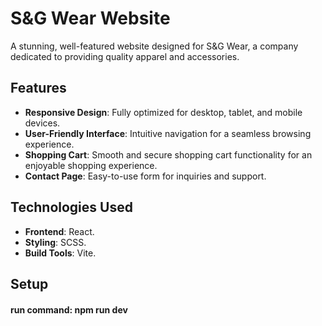 # S&G Wear Website  

A stunning, well-featured website designed for S&G Wear, a company dedicated to providing quality apparel and accessories.  

## Features  

- **Responsive Design**: Fully optimized for desktop, tablet, and mobile devices.  
- **User-Friendly Interface**: Intuitive navigation for a seamless browsing experience.  
- **Shopping Cart**: Smooth and secure shopping cart functionality for an enjoyable shopping experience.  
- **Contact Page**: Easy-to-use form for inquiries and support.  

## Technologies Used  

- **Frontend**: React.  
- **Styling**:  SCSS.  
- **Build Tools**: Vite.  

## Setup  
#### run command: npm run dev
